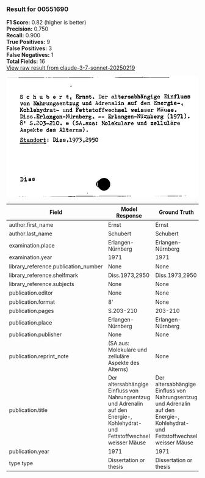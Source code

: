 ### Result for 00551690
**F1 Score:** 0.82 (higher is better)<br>**Precision:** 0.750<br>**Recall:** 0.900<br>**True Positives:** 9<br>**False Positives:** 3<br>**False Negatives:** 1<br>**Total Fields:** 16<br>[View raw result from claude-3-7-sonnet-20250219](https://github.com/RISE-UNIBAS/humanities_data_benchmark/blob/main/results/2025-09-02/T0144/request_T0144_00551690.json)

<img src="https://github.com/RISE-UNIBAS/humanities_data_benchmark/blob/main/benchmarks/zettelkatalog/images/00551690.jpg?raw=true" alt="00551690" width="600px">

| Field | Model Response | Ground Truth | Fuzzy Score | Match |
|-------|----------------|--------------|-------------|-------|
| author.first_name | Ernst | Ernst | 1.000 | ✅ |
| author.last_name | Schubert | Schubert | 1.000 | ✅ |
| examination.place | Erlangen-Nürnberg | Erlangen-Nürnberg | 1.000 | ✅ |
| examination.year | 1971 | 1971 | 1.000 | ✅ |
| library_reference.publication_number | None | None | 1.000 | ✅ |
| library_reference.shelfmark | Diss.1973,2950 | Diss.1973,2950 | 1.000 | ✅ |
| library_reference.subjects | None | None | 1.000 | ✅ |
| publication.editor | None | None | 1.000 | ✅ |
| publication.format | 8' | None | 0.000 | ❌ |
| publication.pages | S.203-210 | 203-210 | 0.875 | ❌ |
| publication.place | Erlangen-Nürnberg | Erlangen-Nürnberg | 1.000 | ✅ |
| publication.publisher | None | None | 1.000 | ✅ |
| publication.reprint_note | (SA.aus: Molekulare und zelluläre Aspekte des Alterns) | None | 0.000 | ❌ |
| publication.title | Der altersabhängige Einfluss von Nahrungsentzug und Adrenalin auf den Energie-, Kohlehydrat- und Fettstoffwechsel weisser Mäuse | Der altersabhängige Einfluss von Nahrungsentzug und Adrenalin auf den Energie-, Kohlehydrat- und Fettstoffwechsel weisser Mäuse | 1.000 | ✅ |
| publication.year | 1971 | 1971 | 1.000 | ✅ |
| type.type | Dissertation or thesis | Dissertation or thesis | 1.000 | ✅ |
